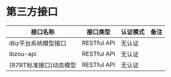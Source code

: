 # 第三方接口

| 接口名称   |   接口类型     |  认证模式 | 备注 |
| --------  | ----------- | -----------| -----------|
| iBiz平台系统模型接口  |  RESTful API | 无认证 |  |
| ibzou-api  |  RESTful API | 无认证 |  |
| [R7RT标准接口]动态模型  |  RESTful API | 无认证 |  |
